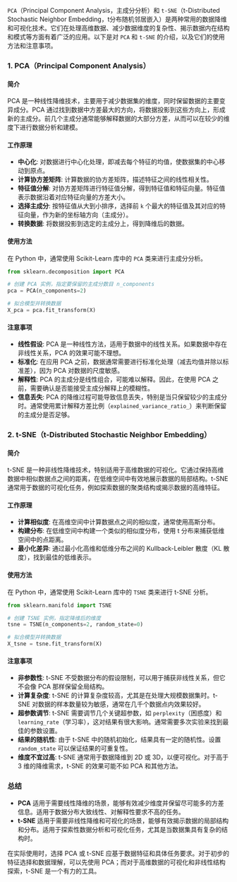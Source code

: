 `PCA`（Principal Component Analysis，主成分分析）和 `t-SNE`（t-Distributed Stochastic Neighbor Embedding，t分布随机邻居嵌入）是两种常用的数据降维和可视化技术。它们在处理高维数据、减少数据维度的复杂性、揭示数据内在结构和模式等方面有着广泛的应用。以下是对 `PCA` 和 `t-SNE` 的介绍，以及它们的使用方法和注意事项。

### 1. PCA（Principal Component Analysis）

#### 简介

PCA 是一种线性降维技术，主要用于减少数据集的维度，同时保留数据的主要变异成分。PCA 通过找到数据中方差最大的方向，将数据投影到这些方向上，形成新的主成分。前几个主成分通常能够解释数据的大部分方差，从而可以在较少的维度下进行数据分析和建模。

#### 工作原理

- **中心化**: 对数据进行中心化处理，即减去每个特征的均值，使数据集的中心移动到原点。
- **计算协方差矩阵**: 计算数据的协方差矩阵，描述特征之间的线性相关性。
- **特征值分解**: 对协方差矩阵进行特征值分解，得到特征值和特征向量。特征值表示数据沿着对应特征向量的方差大小。
- **选择主成分**: 按特征值从大到小排序，选择前 `k` 个最大的特征值及其对应的特征向量，作为新的坐标轴方向（主成分）。
- **转换数据**: 将数据投影到选定的主成分上，得到降维后的数据。

#### 使用方法

在 Python 中，通常使用 Scikit-Learn 库中的 `PCA` 类来进行主成分分析。

```python
from sklearn.decomposition import PCA

# 创建 PCA 实例，指定要保留的主成分数目 n_components
pca = PCA(n_components=2)

# 拟合模型并转换数据
X_pca = pca.fit_transform(X)
```

#### 注意事项

- **线性假设**: PCA 是一种线性方法，适用于数据中的线性关系。如果数据中存在非线性关系，PCA 的效果可能不理想。
- **标准化**: 在应用 PCA 之前，数据通常需要进行标准化处理（减去均值并除以标准差），因为 PCA 对数据的尺度敏感。
- **解释性**: PCA 的主成分是线性组合，可能难以解释。因此，在使用 PCA 之前，需要确认是否能接受主成分解释上的模糊性。
- **信息丢失**: PCA 的降维过程可能导致信息丢失，特别是当只保留较少的主成分时。通常使用累计解释方差比例（`explained_variance_ratio_`）来判断保留的主成分是否足够。

### 2. t-SNE（t-Distributed Stochastic Neighbor Embedding）

#### 简介

t-SNE 是一种非线性降维技术，特别适用于高维数据的可视化。它通过保持高维数据中相似数据点之间的距离，在低维空间中有效地展示数据的局部结构。t-SNE 通常用于数据的可视化任务，例如探索数据的聚类结构或揭示数据的高维特征。

#### 工作原理

- **计算相似度**: 在高维空间中计算数据点之间的相似度，通常使用高斯分布。
- **构建分布**: 在低维空间中构建一个类似的相似度分布，使用 t 分布来捕获低维空间中的点距离。
- **最小化差异**: 通过最小化高维和低维分布之间的 Kullback-Leibler 散度（KL 散度），找到最佳的低维表示。

#### 使用方法

在 Python 中，通常使用 Scikit-Learn 库中的 `TSNE` 类来进行 t-SNE 分析。

```python
from sklearn.manifold import TSNE

# 创建 TSNE 实例，指定降维后的维度
tsne = TSNE(n_components=2, random_state=0)

# 拟合模型并转换数据
X_tsne = tsne.fit_transform(X)
```

#### 注意事项

- **非参数性**: t-SNE 不受数据分布的假设限制，可以用于捕获非线性关系，但它不会像 PCA 那样保留全局结构。
- **计算复杂度**: t-SNE 的计算复杂度较高，尤其是在处理大规模数据集时。t-SNE 对数据的样本数量较为敏感，通常在几千个数据点内效果较好。
- **超参数调节**: t-SNE 需要调节几个关键超参数，如 `perplexity`（困惑度）和 `learning_rate`（学习率），这对结果有很大影响。通常需要多次实验来找到最佳的参数设置。
- **结果的随机性**: 由于 t-SNE 中的随机初始化，结果具有一定的随机性。设置 `random_state` 可以保证结果的可重复性。
- **维度不宜过高**: t-SNE 通常用于数据降维到 2D 或 3D，以便可视化。对于高于 3 维的降维需求，t-SNE 的效果可能不如 PCA 和其他方法。

### 总结

- **PCA** 适用于需要线性降维的场景，能够有效减少维度并保留尽可能多的方差信息。适用于数据分布大致线性、对解释性要求不高的任务。
- **t-SNE** 适用于需要非线性降维和可视化的场景，能够有效揭示数据的局部结构和分布。适用于探索性数据分析和可视化任务，尤其是当数据集具有复杂的结构时。

在实际使用时，选择 PCA 或 t-SNE 应基于数据特征和具体任务要求。对于初步的特征选择和数据理解，可以先使用 PCA；而对于高维数据的可视化和非线性结构探索，t-SNE 是一个有力的工具。